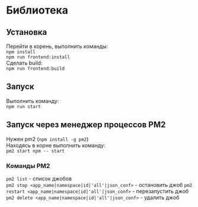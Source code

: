 # Библиотека

## Установка
Перейти в корень, выполнить команды:  
`npm install`  
`npm run frontend:install`  
Сделать build:  
`npm run frontend:build`  


## Запуск
Выполнить команду:  
`npm run start`

## Запуск через менеджер процессов PM2
Нужен pm2 (`npm install -g pm2`)  
Находясь в корне выполнить команду:  
`pm2 start npm -- start`

### Команды PM2
`pm2 list`  - список джобов  
`pm2 stop <app_name|namespace|id|'all'|json_conf>` - остановить джоб
`pm2 restart <app_name|namespace|id|'all'|json_conf>` - перезапустить джоб
`pm2 delete <app_name|namespace|id|'all'|json_conf>` - удалить джоб

